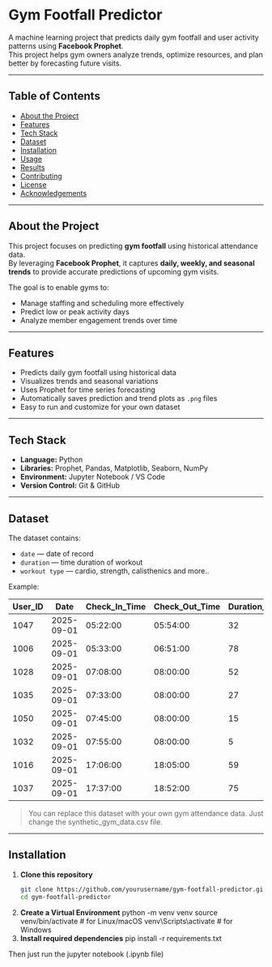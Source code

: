 #  Gym Footfall Predictor

A machine learning project that predicts daily gym footfall and user activity patterns using **Facebook Prophet**.  
This project helps gym owners analyze trends, optimize resources, and plan better by forecasting future visits.

---

##  Table of Contents
- [About the Project](#about-the-project)
- [Features](#features)
- [Tech Stack](#tech-stack)
- [Dataset](#dataset)
- [Installation](#installation)
- [Usage](#usage)
- [Results](#results)
- [Contributing](#contributing)
- [License](#license)
- [Acknowledgements](#acknowledgements)

---

##  About the Project

This project focuses on predicting **gym footfall** using historical attendance data.  
By leveraging **Facebook Prophet**, it captures **daily, weekly, and seasonal trends** to provide accurate predictions of upcoming gym visits.

The goal is to enable gyms to:
- Manage staffing and scheduling more effectively  
- Predict low or peak activity days  
- Analyze member engagement trends over time  

---

##  Features

-  Predicts daily gym footfall using historical data  
-  Visualizes trends and seasonal variations  
-  Uses Prophet for time series forecasting  
-  Automatically saves prediction and trend plots as `.png` files  
-  Easy to run and customize for your own dataset  

---

##  Tech Stack

- **Language:** Python  
- **Libraries:** Prophet, Pandas, Matplotlib, Seaborn, NumPy  
- **Environment:** Jupyter Notebook / VS Code  
- **Version Control:** Git & GitHub  

---

##  Dataset

The dataset contains:
- `date` — date of record  
- `duration` — time duration of workout  
- `workout type` — cardio, strength, calisthenics
and more..  

Example:

| User_ID | Date       | Check_In_Time | Check_Out_Time | Duration_Minutes | Day_of_Week | Workout_Type |
|----------|------------|----------------|----------------|------------------|--------------|---------------|
| 1047     | 2025-09-01 | 05:22:00       | 05:54:00       | 32               | Monday       | Cardio        |
| 1006     | 2025-09-01 | 05:33:00       | 06:51:00       | 78               | Monday       | Cardio        |
| 1028     | 2025-09-01 | 07:08:00       | 08:00:00       | 52               | Monday       | Strength      |
| 1035     | 2025-09-01 | 07:33:00       | 08:00:00       | 27               | Monday       | Strength      |
| 1050     | 2025-09-01 | 07:45:00       | 08:00:00       | 15               | Monday       | Strength      |
| 1032     | 2025-09-01 | 07:55:00       | 08:00:00       | 5                | Monday       | Cardio        |
| 1016     | 2025-09-01 | 17:06:00       | 18:05:00       | 59               | Monday       | Cardio        |
| 1037     | 2025-09-01 | 17:37:00       | 18:52:00       | 75               | Monday       | Cardio        |


> You can replace this dataset with your own gym attendance data. Just change the synthetic_gym_data.csv file.

---

##  Installation

1. **Clone this repository**
   ```bash
   git clone https://github.com/yourusername/gym-footfall-predictor.git
   cd gym-footfall-predictor
2. **Create a Virtual Environment**
   python -m venv venv
   source venv/bin/activate      # for Linux/macOS
   venv\Scripts\activate         # for Windows
3. **Install required dependencies**
   pip install -r requirements.txt

Then just run the jupyter notebook (.ipynb file)